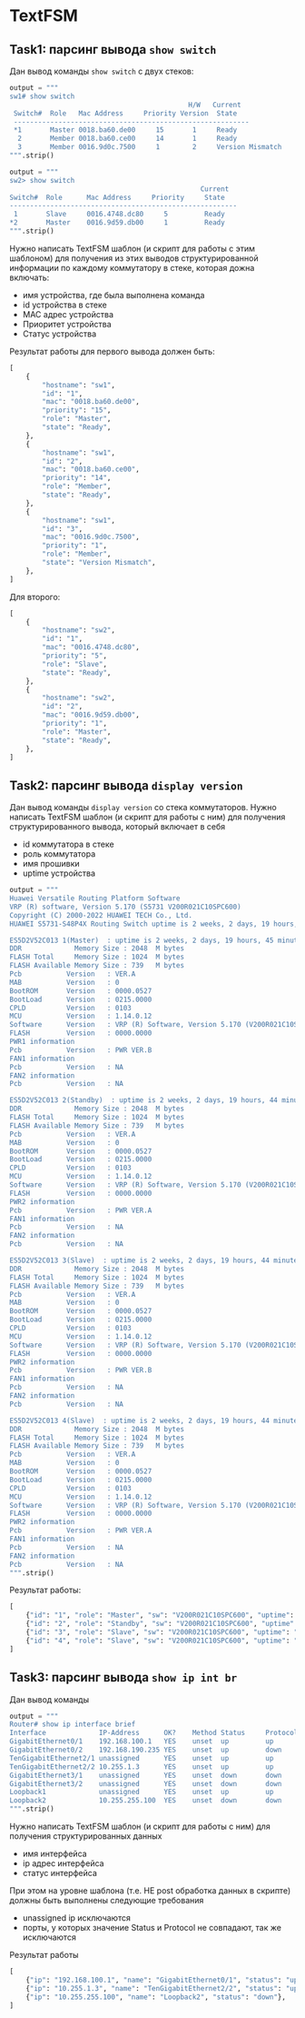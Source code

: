 # TextFSM

## Task1: парсинг вывода `show switch`

Дан вывод команды `show switch` с двух стеков:

```python
output = """
sw1# show switch
                                            H/W   Current
 Switch#  Role   Mac Address     Priority Version  State
 ----------------------------------------------------------
 *1       Master 0018.ba60.de00     15       1     Ready
  2       Member 0018.ba60.ce00     14       1     Ready
  3       Member 0016.9d0c.7500     1        2     Version Mismatch
""".strip()

output = """
sw2> show switch
                                               Current
Switch#  Role      Mac Address     Priority     State
--------------------------------------------------------
 1       Slave     0016.4748.dc80     5         Ready
*2       Master    0016.9d59.db00     1         Ready
""".strip()
```

Нужно написать TextFSM шаблон (и скрипт для работы с этим шаблоном) для получения из этих выводов структурированной информации по каждому коммутатору в стеке, которая дожна включать:

- имя устройства, где была выполнена команда
- id устройства в стеке
- MAC адрес устройства
- Приоритет устройства
- Статус устройства

Результат работы для первого вывода должен быть:

```python
[
    {
        "hostname": "sw1",
        "id": "1",
        "mac": "0018.ba60.de00",
        "priority": "15",
        "role": "Master",
        "state": "Ready",
    },
    {
        "hostname": "sw1",
        "id": "2",
        "mac": "0018.ba60.ce00",
        "priority": "14",
        "role": "Member",
        "state": "Ready",
    },
    {
        "hostname": "sw1",
        "id": "3",
        "mac": "0016.9d0c.7500",
        "priority": "1",
        "role": "Member",
        "state": "Version Mismatch",
    },
]
```

Для второго:

```python
[
    {
        "hostname": "sw2",
        "id": "1",
        "mac": "0016.4748.dc80",
        "priority": "5",
        "role": "Slave",
        "state": "Ready",
    },
    {
        "hostname": "sw2",
        "id": "2",
        "mac": "0016.9d59.db00",
        "priority": "1",
        "role": "Master",
        "state": "Ready",
    },
]
```

## Task2: парсинг вывода `display version`

Дан вывод команды `display version` со стека коммутаторов. Нужно написать TextFSM шаблон (и скрипт для работы с ним) для получения структурированного вывода, который включает в себя

- id коммутатора в стеке
- роль коммутатора
- имя прошивки
- uptime устройства

```python
output = """
Huawei Versatile Routing Platform Software
VRP (R) software, Version 5.170 (S5731 V200R021C10SPC600)
Copyright (C) 2000-2022 HUAWEI TECH Co., Ltd.
HUAWEI S5731-S48P4X Routing Switch uptime is 2 weeks, 2 days, 19 hours, 46 minutes

ES5D2V52C013 1(Master)  : uptime is 2 weeks, 2 days, 19 hours, 45 minutes
DDR             Memory Size : 2048  M bytes
FLASH Total     Memory Size : 1024  M bytes
FLASH Available Memory Size : 739   M bytes
Pcb           Version   : VER.A
MAB           Version   : 0
BootROM       Version   : 0000.0527
BootLoad      Version   : 0215.0000
CPLD          Version   : 0103
MCU           Version   : 1.14.0.12
Software      Version   : VRP (R) Software, Version 5.170 (V200R021C10SPC600)
FLASH         Version   : 0000.0000
PWR1 information
Pcb           Version   : PWR VER.B
FAN1 information
Pcb           Version   : NA
FAN2 information
Pcb           Version   : NA

ES5D2V52C013 2(Standby)  : uptime is 2 weeks, 2 days, 19 hours, 44 minutes
DDR             Memory Size : 2048  M bytes
FLASH Total     Memory Size : 1024  M bytes
FLASH Available Memory Size : 739   M bytes
Pcb           Version   : VER.A
MAB           Version   : 0
BootROM       Version   : 0000.0527
BootLoad      Version   : 0215.0000
CPLD          Version   : 0103
MCU           Version   : 1.14.0.12
Software      Version   : VRP (R) Software, Version 5.170 (V200R021C10SPC600)
FLASH         Version   : 0000.0000
PWR2 information
Pcb           Version   : PWR VER.A
FAN1 information
Pcb           Version   : NA
FAN2 information
Pcb           Version   : NA

ES5D2V52C013 3(Slave)  : uptime is 2 weeks, 2 days, 19 hours, 44 minutes
DDR             Memory Size : 2048  M bytes
FLASH Total     Memory Size : 1024  M bytes
FLASH Available Memory Size : 739   M bytes
Pcb           Version   : VER.A
MAB           Version   : 0
BootROM       Version   : 0000.0527
BootLoad      Version   : 0215.0000
CPLD          Version   : 0103
MCU           Version   : 1.14.0.12
Software      Version   : VRP (R) Software, Version 5.170 (V200R021C10SPC600)
FLASH         Version   : 0000.0000
PWR2 information
Pcb           Version   : PWR VER.B
FAN1 information
Pcb           Version   : NA
FAN2 information
Pcb           Version   : NA

ES5D2V52C013 4(Slave)  : uptime is 2 weeks, 2 days, 19 hours, 44 minutes
DDR             Memory Size : 2048  M bytes
FLASH Total     Memory Size : 1024  M bytes
FLASH Available Memory Size : 739   M bytes
Pcb           Version   : VER.A
MAB           Version   : 0
BootROM       Version   : 0000.0527
BootLoad      Version   : 0215.0000
CPLD          Version   : 0103
MCU           Version   : 1.14.0.12
Software      Version   : VRP (R) Software, Version 5.170 (V200R021C10SPC600)
FLASH         Version   : 0000.0000
PWR2 information
Pcb           Version   : PWR VER.A
FAN1 information
Pcb           Version   : NA
FAN2 information
Pcb           Version   : NA
""".strip()
```

Результат работы:

```python
[
    {"id": "1", "role": "Master", "sw": "V200R021C10SPC600", "uptime": "2 weeks, 2 days, 19 hours, 45 minutes"},
    {"id": "2", "role": "Standby", "sw": "V200R021C10SPC600", "uptime": "2 weeks, 2 days, 19 hours, 44 minutes"},
    {"id": "3", "role": "Slave", "sw": "V200R021C10SPC600", "uptime": "2 weeks, 2 days, 19 hours, 44 minutes"},
    {"id": "4", "role": "Slave", "sw": "V200R021C10SPC600", "uptime": "2 weeks, 2 days, 19 hours, 44 minutes"},
]
```

## Task3: парсинг вывода `show ip int br`

Дан вывод команды

```python
output = """
Router# show ip interface brief
Interface             IP-Address      OK?    Method Status     Protocol
GigabitEthernet0/1    192.168.100.1   YES    unset  up         up
GigabitEthernet0/2    192.168.190.235 YES    unset  up         down
TenGigabitEthernet2/1 unassigned      YES    unset  up         up
TenGigabitEthernet2/2 10.255.1.3      YES    unset  up         up
GigabitEthernet3/1    unassigned      YES    unset  down       down
GigabitEthernet3/2    unassigned      YES    unset  down       down
Loopback1             unassigned      YES    unset  up         up
Loopback2             10.255.255.100  YES    unset  down       down
""".strip()
```

Нужно написать TextFSM шаблон (и скрипт для работы с ним) для получения структурированных данных

- имя интерфейса
- ip адрес интерфейса
- статус интерфейса

При этом на уровне шаблона (т.е. НЕ post обработка данных в скрипте) должны быть выполнены следующие требования

- unassigned ip исключаются
- порты, у которых значение Status и Protocol не совпадают, так же исключаются

Результат работы

```python
[
    {"ip": "192.168.100.1", "name": "GigabitEthernet0/1", "status": "up"},
    {"ip": "10.255.1.3", "name": "TenGigabitEthernet2/2", "status": "up"},
    {"ip": "10.255.255.100", "name": "Loopback2", "status": "down"},
]
```
